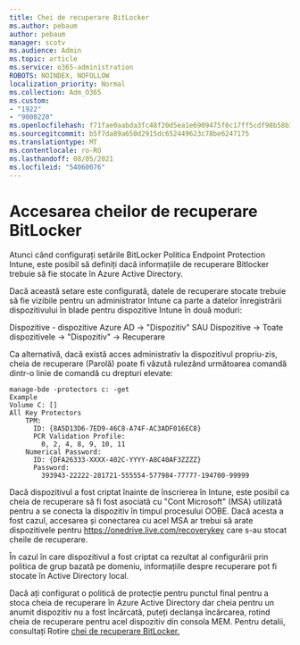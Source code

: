 ```yaml
---
title: Chei de recuperare BitLocker
ms.author: pebaum
author: pebaum
manager: scotv
ms.audience: Admin
ms.topic: article
ms.service: o365-administration
ROBOTS: NOINDEX, NOFOLLOW
localization_priority: Normal
ms.collection: Adm_O365
ms.custom:
- "1922"
- "9000220"
ms.openlocfilehash: f71fae0aabda3fc48f20d5ea1e6909475f0c17ff5cdf98b58b1403bd2e291c19
ms.sourcegitcommit: b5f7da89a650d2915dc652449623c78be6247175
ms.translationtype: MT
ms.contentlocale: ro-RO
ms.lasthandoff: 08/05/2021
ms.locfileid: "54060076"
---
```

# <a name="accessing-bitlocker-recovery-keys"></a>Accesarea cheilor de recuperare BitLocker

Atunci când configurați setările BitLocker Politica Endpoint Protection Intune, este posibil să definiți dacă informațiile de recuperare Bitlocker trebuie să fie stocate în Azure Active Directory.

Dacă această setare este configurată, datele de recuperare stocate trebuie să fie vizibile pentru un administrator Intune ca parte a datelor înregistrării dispozitivului în blade pentru dispozitive Intune în două moduri:

Dispozitive - dispozitive Azure AD -> "Dispozitiv" SAU Dispozitive -> Toate dispozitivele -> "Dispozitiv" -> Recuperare

Ca alternativă, dacă există acces administrativ la dispozitivul propriu-zis, cheia de recuperare (Parolă) poate fi văzută rulezând următoarea comandă dintr-o linie de comandă cu drepturi elevate:

```
manage-bde -protectors c: -get
Example
Volume C: []
All Key Protectors
    TPM:
      ID: {8A5D13D6-7ED9-46C8-A74F-AC3ADF016EC8}
      PCR Validation Profile:
        0, 2, 4, 8, 9, 10, 11
    Numerical Password:
      ID: {DFA26333-XXXX-402C-YYYY-A8C40AF3ZZZZ}
      Password:
        393943-22222-281721-555554-577984-77777-194700-99999
```
Dacă dispozitivul a fost criptat înainte de înscrierea în Intune, este posibil ca cheia de recuperare să fi fost asociată cu "Cont Microsoft" (MSA) utilizată pentru a se conecta la dispozitiv în timpul procesului OOBE. Dacă acesta a fost cazul, accesarea și conectarea cu acel MSA ar trebui să arate dispozitivele pentru  https://onedrive.live.com/recoverykey care s-au stocat cheile de recuperare.
 
În cazul în care dispozitivul a fost criptat ca rezultat al configurării prin politica de grup bazată pe domeniu, informațiile despre recuperare pot fi stocate în Active Directory local.

Dacă ați configurat o politică de protecție pentru punctul final pentru a stoca cheia de recuperare în Azure Active Directory dar cheia pentru un anumit dispozitiv nu a fost încărcată, puteți declanșa încărcarea, rotind cheia de recuperare pentru acel dispozitiv din consola MEM. Pentru detalii, consultați Rotire [chei de recuperare BitLocker.](https://docs.microsoft.com/mem/intune/protect/encrypt-devices#view-details-for-recovery-keys)

